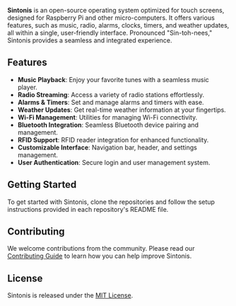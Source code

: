 **Sintonis** is an open-source operating system optimized for touch screens, designed for Raspberry Pi and other micro-computers. It offers various features, such as music, radio, alarms, clocks, timers, and weather updates, all within a single, user-friendly interface. Pronounced "Sin-toh-nees," Sintonis provides a seamless and integrated experience.

## Features

- **Music Playback**: Enjoy your favorite tunes with a seamless music player.
- **Radio Streaming**: Access a variety of radio stations effortlessly.
- **Alarms & Timers**: Set and manage alarms and timers with ease.
- **Weather Updates**: Get real-time weather information at your fingertips.
- **Wi-Fi Management**: Utilities for managing Wi-Fi connectivity.
- **Bluetooth Integration**: Seamless Bluetooth device pairing and management.
- **RFID Support**: RFID reader integration for enhanced functionality.
- **Customizable Interface**: Navigation bar, header, and settings management.
- **User Authentication**: Secure login and user management system.

## Getting Started

To get started with Sintonis, clone the repositories and follow the setup instructions provided in each repository's README file.

## Contributing

We welcome contributions from the community. Please read our [Contributing Guide](https://github.com/Sintonis/Docs/CONTRIBUTING.md) to learn how you can help improve Sintonis.

## License

Sintonis is released under the [MIT License](https://github.com/Sintonis/Docs/LICENSE).
